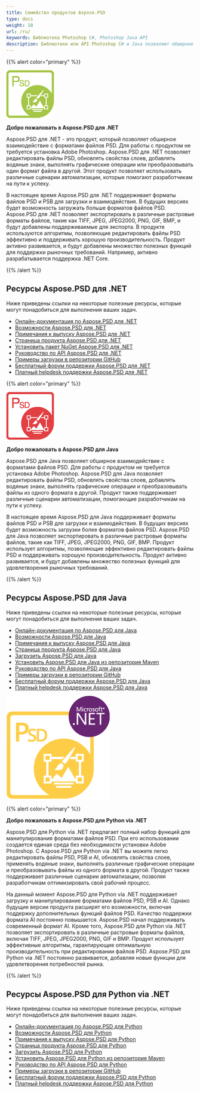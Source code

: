 ```yaml
---
title: Семейство продуктов Aspose.PSD
type: docs
weight: 10
url: /ru/
keywords: Библиотека Photoshop C#, Photoshop Java API
description: Библиотеки или API Photoshop C# и Java позволяют обширное взаимодействие с форматами файлов PSD. Эти продукты не требуют установки Adobe Photoshop и поддерживают форматы файлов PSD и PSB для загрузки, взаимодействия и преобразования их в различные растровые форматы файлов, такие как TIFF, JPEG, JPEG2000, PNG, GIF и BMP.
---
```


{{% alert color="primary" %}} 

**![Логотип продукта Aspose.PSD для .NET](home_1.png)**

**Добро пожаловать в Aspose.PSD для .NET**

Aspose.PSD для .NET - это продукт, который позволяет обширное взаимодействие с форматами файлов PSD. Для работы с продуктом не требуется установка Adobe Photoshop. Aspose.PSD для .NET позволяет редактировать файлы PSD, обновлять свойства слоев, добавлять водяные знаки, выполнять графические операции или преобразовывать один формат файла в другой. Этот продукт позволяет использовать различные сценарии автоматизации, которые помогают разработчикам на пути к успеху.

В настоящее время Aspose.PSD для .NET поддерживает форматы файлов PSD и PSB для загрузки и взаимодействия. В будущих версиях будет возможность загружать больше форматов файлов PSD. Aspose.PSD для .NET позволяет экспортировать в различные растровые форматы файлов, такие как TIFF, JPEG, JPEG2000, PNG, GIF, BMP, и будут добавлены поддерживаемые для экспорта. В продукте используются алгоритмы, позволяющие редактировать файлы PSD эффективно и поддерживать хорошую производительность. Продукт активно развивается, и будут добавлены множество полезных функций для поддержки рыночных требований. Например, активно разрабатывается поддержка .NET Core.

{{% /alert %}} 

## **Ресурсы Aspose.PSD для .NET**

Ниже приведены ссылки на некоторые полезные ресурсы, которые могут понадобиться для выполнения ваших задач.

- [Онлайн-документация по Aspose.PSD для .NET](/ru/psd/net/)
- [Возможности Aspose.PSD для .NET](/ru/psd/net/features/)
- [Примечания к выпуску Aspose.PSD для .NET](/ru/psd/net/release-notes/)
- [Страница продукта Aspose.PSD для .NET](https://products.aspose.com/psd/net)
- [Установить пакет NuGet Aspose.PSD для .NET](https://www.nuget.org/packages/Aspose.PSD/)
- [Руководство по API Aspose.PSD для .NET](https://reference.aspose.com/net/psd)
- [Примеры загрузки в репозитории GitHub](https://github.com/aspose-psd/Aspose.PSD-for-.NET)
- [Бесплатный форум поддержки Aspose.PSD для .NET](https://forum.aspose.com/c/psd)
- [Платный helpdesk поддержки Aspose.PSD для .NET](https://helpdesk.aspose.com/)

{{% alert color="primary" %}} 

**![Логотип продукта Aspose.PSD для Java](aspose-psd-for-java-home_1.png)**

**Добро пожаловать в Aspose.PSD для Java**

Aspose.PSD для Java позволяет обширное взаимодействие с форматами файлов PSD. Для работы с продуктом не требуется установка Adobe Photoshop. Aspose.PSD для Java позволяет редактировать файлы PSD, обновлять свойства слоев, добавлять водяные знаки, выполнять графические операции и преобразовывать файлы из одного формата в другой. Продукт также поддерживает различные сценарии автоматизации, помогающие разработчикам на пути к успеху.

В настоящее время Aspose.PSD для Java поддерживает форматы файлов PSD и PSB для загрузки и взаимодействия. В будущих версиях будет возможность загрузки более форматов файлов PSD. Aspose.PSD для Java позволяет экспортировать в различные растровые форматы файлов, такие как TIFF, JPEG, JPEG2000, PNG, GIF, BMP. Продукт использует алгоритмы, позволяющие эффективно редактировать файлы PSD и поддерживать хорошую производительность. Продукт активно развивается, и будут добавлены множество полезных функций для удовлетворения рыночных требований.

{{% /alert %}} 

## **Ресурсы Aspose.PSD для Java**

Ниже приведены ссылки на некоторые полезные ресурсы, которые могут понадобиться для выполнения ваших задач.

- [Онлайн-документация по Aspose.PSD для Java](/ru/psd/java/)
- [Возможности Aspose.PSD для Java](/ru/psd/java/features/)
- [Примечания к выпуску Aspose.PSD для Java](/ru/psd/java/release-notes/)
- [Страница продукта Aspose.PSD для Java](https://products.aspose.com/psd/java)
- [Загрузить Aspose.PSD для Java](https://repository.aspose.com/webapp/#/artifacts/browse/tree/General/repo/com/aspose/aspose-psd)
- [Установить Aspose.PSD для Java из репозитория Maven](/ru/psd/java/installation/)
- [Руководство по API Aspose.PSD для Java](https://reference.aspose.com/java/psd)
- [Примеры загрузки в репозитории GitHub](https://github.com/aspose-psd/Aspose.PSD-for-Java)
- [Бесплатный форум поддержки Aspose.PSD для Java](https://forum.aspose.com/c/psd)
- [Платный helpdesk поддержки Aspose.PSD для Java](https://helpdesk.aspose.com/)

![Логотип продукта Aspose.PSD для Python via .NET](aspose-psd-for-python-home_1.png)

{{% alert color="primary" %}} 

**Добро пожаловать в Aspose.PSD для Python via .NET**

Aspose.PSD для Python via .NET предлагает полный набор функций для манипулирования форматами файлов PSD. При его использовании создается единая среда без необходимости установки Adobe Photoshop. С Aspose.PSD для Python via .NET вы можете легко редактировать файлы PSD, PSB и AI, обновлять свойства слоев, применять водяные знаки, выполнять различные графические операции и преобразовывать файлы из одного формата в другой. Продукт также поддерживает различные сценарии автоматизации, позволяя разработчикам оптимизировать свой рабочий процесс.

На данный момент Aspose.PSD для Python via .NET поддерживает загрузку и манипулирование форматами файлов PSD, PSB и AI. Однако будущие версии продукта расширят его возможности, включая поддержку дополнительных функций файлов PSD. Качество поддержки формата AI постоянно повышается. Aspose.PSD начал поддерживать современный формат AI. Кроме того, Aspose.PSD для Python via .NET позволяет экспортировать в различные растровые форматы файлов, включая TIFF, JPEG, JPEG2000, PNG, GIF и BMP. Продукт использует эффективные алгоритмы, гарантирующие оптимальную производительность при редактировании файлов PSD. Aspose.PSD для Python via .NET постоянно развивается, добавляя новые функции для удовлетворения потребностей рынка.

{{% /alert %}} 

## **Ресурсы Aspose.PSD для Python via .NET**

Ниже приведены ссылки на некоторые полезные ресурсы, которые могут понадобиться для выполнения ваших задач.

- [Онлайн-документация по Aspose.PSD для Python](/ru/psd/python-net/)
- [Возможности Aspose.PSD для Python](/ru/psd/python-net/features/)
- [Примечания к выпуску Aspose.PSD для Python](/ru/psd/python-net/release-notes/)
- [Страница продукта Aspose.PSD для Python](https://products.aspose.com/psd/python-net)
- [Загрузить Aspose.PSD для Python](https://repository.aspose.com/webapp/#/artifacts/browse/tree/General/repo/com/aspose/aspose-psd)
- [Установить Aspose.PSD для Python из репозитория Maven](/ru/psd/python-net/installation/)
- [Руководство по API Aspose.PSD для Python](https://reference.aspose.com/python-net/psd)
- [Примеры загрузки в репозитории GitHub](https://github.com/aspose-psd/Aspose.PSD-for-Python-Net)
- [Бесплатный форум поддержки Aspose.PSD для Python](https://forum.aspose.com/c/psd)
- [Платный helpdesk поддержки Aspose.PSD для Python](https://helpdesk.aspose.com/)
